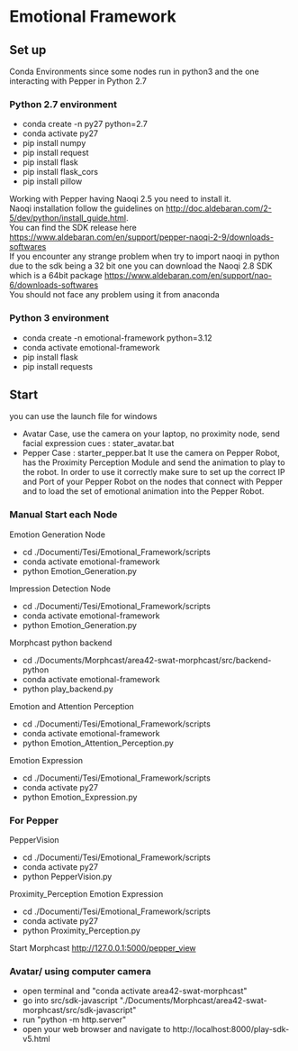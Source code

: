 Emotional Framework
==========

Set up
------
Conda Environments since some nodes run in python3 and the one interacting with Pepper in Python 2.7

### Python 2.7 environment
 * conda create -n py27 python=2.7
 * conda activate py27
 * pip install numpy
 * pip install request
 * pip install flask
 * pip install flask_cors
 * pip install pillow

Working with Pepper having Naoqi 2.5 you need to install it.\
Naoqi installation follow the guidelines on http://doc.aldebaran.com/2-5/dev/python/install_guide.html. \
You can find the SDK release here https://www.aldebaran.com/en/support/pepper-naoqi-2-9/downloads-softwares \
If you encounter any strange problem when try to import naoqi in python due to the sdk being a 32 bit one you can download the Naoqi 2.8 SDK which is a 64bit package https://www.aldebaran.com/en/support/nao-6/downloads-softwares \
You should not face any problem using it from anaconda

### Python 3 environment
* conda create -n emotional-framework python=3.12
* conda activate emotional-framework
* pip install flask
* pip install requests

Start 
------
you can use the launch file for windows 
- Avatar Case, use the camera on your laptop, no proximity node, send facial expression cues : stater_avatar.bat
- Pepper Case : starter_pepper.bat It use the camera on Pepper Robot, has the Proximity Perception Module and send the animation to play to the robot. In order to use it correctly make sure to set up the correct IP and Port of your Pepper Robot on the nodes that connect with Pepper and to load the set of emotional animation into the Pepper Robot.  
### Manual Start each Node
Emotion Generation Node
* cd ./Documenti/Tesi/Emotional_Framework/scripts
* conda activate emotional-framework
* python Emotion_Generation.py

Impression Detection Node
* cd ./Documenti/Tesi/Emotional_Framework/scripts
* conda activate emotional-framework
* python Emotion_Generation.py

Morphcast python backend
* cd ./Documents/Morphcast/area42-swat-morphcast/src/backend-python
* conda activate emotional-framework
* python play_backend.py

Emotion and Attention Perception
* cd ./Documenti/Tesi/Emotional_Framework/scripts
* conda activate emotional-framework
* python Emotion_Attention_Perception.py

Emotion Expression
* cd ./Documenti/Tesi/Emotional_Framework/scripts
* conda activate py27
* python Emotion_Expression.py

### For Pepper
PepperVision
* cd ./Documenti/Tesi/Emotional_Framework/scripts
* conda activate py27
* python PepperVision.py

Proximity_Perception
Emotion Expression
* cd ./Documenti/Tesi/Emotional_Framework/scripts
* conda activate py27
* python Proximity_Perception.py

Start Morphcast
http://127.0.0.1:5000/pepper_view

### Avatar/ using computer camera
- open terminal and "conda activate area42-swat-morphcast"
- go into src/sdk-javascript "./Documents/Morphcast/area42-swat-morphcast/src/sdk-javascript"
- run "python -m http.server"
- open your web browser and navigate to http://localhost:8000/play-sdk-v5.html



